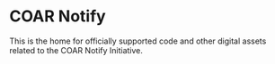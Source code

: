# COAR Notify
This is the home for officially supported code and other digital assets related to the COAR Notify Initiative.


